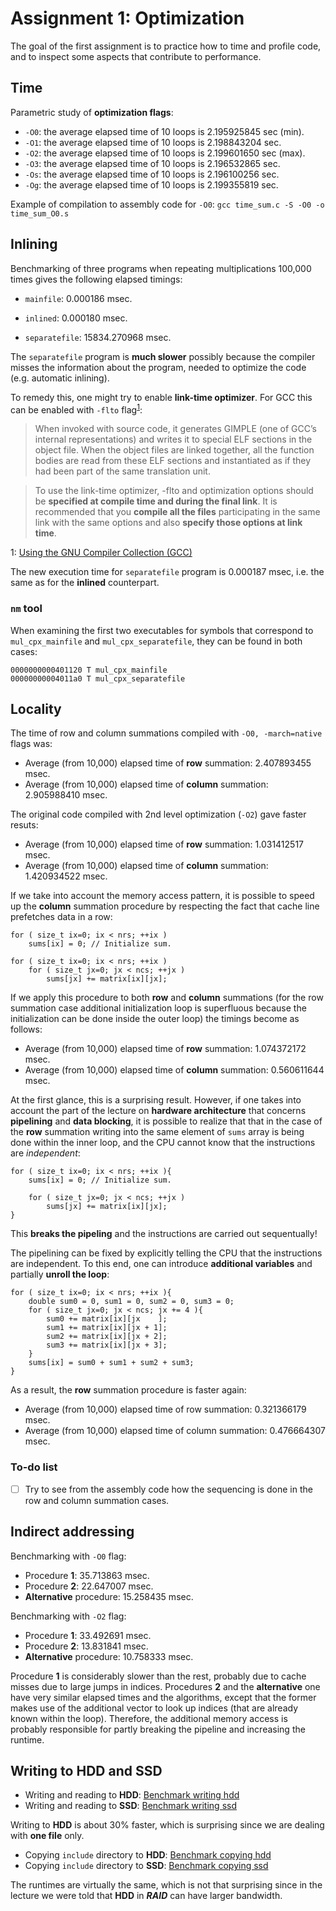 [//]: # (To preview markdown file in Emacs type C-c C-c p)

# Assignment 1: Optimization
The goal of the first assignment is to practice how to time and profile code,
and to inspect some aspects that contribute to performance.

## Time
Parametric study of **optimization flags**:

- `-O0`: the average elapsed time of 10 loops is 2.195925845 sec (min).
- `-O1`: the average elapsed time of 10 loops is 2.198843204 sec.
- `-O2`: the average elapsed time of 10 loops is 2.199601650 sec (max).
- `-O3`: the average elapsed time of 10 loops is 2.196532865 sec.
- `-Os`: the average elapsed time of 10 loops is 2.196100256 sec.
- `-Og`: the average elapsed time of 10 loops is 2.199355819 sec.

Example of compilation to assembly code for `-O0`:
`gcc time_sum.c -S -O0 -o time_sum_O0.s`


## Inlining
Benchmarking of three programs when repeating multiplications 100,000 times
gives the following elapsed timings:

- `mainfile`: 0.000186 msec.

- `inlined`: 0.000180 msec.

- `separatefile`: 15834.270968 msec.

The `separatefile` program is **much slower** possibly because the compiler
misses the information about the program, needed to optimize the
code (e.g. automatic inlining).

To remedy this, one might try to enable **link-time optimizer**.
For GCC this can be enabled with `-flto` flag<sup>[1](#myfootnote1)</sup>:
> When invoked with source code, it generates GIMPLE (one of GCC’s internal representations) 
> and writes it to special ELF sections in the object file. 
> When the object files are linked together, all the function bodies are read from these ELF
> sections and instantiated as if they had been part of the same translation unit.

> To use the link-time optimizer, -flto and optimization options should be
> **specified at compile time and during the final link**.
> It is recommended that you **compile all the files** participating in the same link with
> the same options and also **specify those options at link time**.

<a name="myfootnote1">1</a>: [Using the GNU Compiler Collection (GCC)](https://gcc.gnu.org/onlinedocs/gcc/Optimize-Options.html)

The new execution time for `separatefile` program is 0.000187 msec, i.e. the same as for
the **inlined** counterpart.

### `nm` tool
When examining the first two executables for symbols that correspond to
`mul_cpx_mainfile` and `mul_cpx_separatefile`, they can be found in
both cases:
```
0000000000401120 T mul_cpx_mainfile
00000000004011a0 T mul_cpx_separatefile
```


## Locality
The time of row and column summations compiled with `-O0, -march=native` flags was:

- Average (from 10,000) elapsed time of **row** summation: 2.407893455 msec.
- Average (from 10,000) elapsed time of **column** summation: 2.905988410 msec.


The original code compiled with 2nd level optimization (`-O2`) gave faster resuts:

- Average (from 10,000) elapsed time of **row** summation: 1.031412517 msec.
- Average (from 10,000) elapsed time of **column** summation: 1.420934522 msec.

If we take into account the memory access pattern, it is possible to
speed up the **column** summation procedure by respecting the fact that cache
line prefetches data in a row:
```
for ( size_t ix=0; ix < nrs; ++ix )
    sums[ix] = 0; // Initialize sum.
    
for ( size_t ix=0; ix < nrs; ++ix )
    for ( size_t jx=0; jx < ncs; ++jx )
        sums[jx] += matrix[ix][jx];
```
If we apply this procedure to both **row** and **column** summations (for the row
summation case additional initialization loop is superfluous because the initialization
can be done inside the outer loop) the timings become as follows:

- Average (from 10,000) elapsed time of **row** summation: 1.074372172 msec.
- Average (from 10,000) elapsed time of **column** summation: 0.560611644 msec.

At the first glance, this is a surprising result.
However, if one takes into account the part of the lecture on **hardware architecture**
that concerns **pipelining** and **data blocking**,
it is possible to realize that that in the case of the **row** summation writing into 
the same element of `sums` array is being done within the inner loop, and the
CPU cannot know that the instructions are _independent_:
```
for ( size_t ix=0; ix < nrs; ++ix ){
    sums[ix] = 0; // Initialize sum.

    for ( size_t jx=0; jx < ncs; ++jx )
        sums[jx] += matrix[ix][jx];
}
```
This **breaks the pipeling** and the instructions are carried out sequentually!

The pipelining can be fixed by explicitly telling the CPU that the instructions
are independent.
To this end, one can introduce **additional variables** and partially
**unroll the loop**:
```
for ( size_t ix=0; ix < nrs; ++ix ){
    double sum0 = 0, sum1 = 0, sum2 = 0, sum3 = 0;
    for ( size_t jx=0; jx < ncs; jx += 4 ){
        sum0 += matrix[ix][jx    ];
        sum1 += matrix[ix][jx + 1];
        sum2 += matrix[ix][jx + 2];
        sum3 += matrix[ix][jx + 3];
    }
    sums[ix] = sum0 + sum1 + sum2 + sum3;
}
```
As a result, the **row** summation procedure is faster again:

- Average (from 10,000) elapsed time of row summation: 0.321366179 msec.
- Average (from 10,000) elapsed time of column summation: 0.476664307 msec.

### To-do list
- [ ] Try to see from the assembly code how the sequencing is done in the row and 
      column summation cases.


## Indirect addressing
Benchmarking with `-O0` flag:

- Procedure **1**: 35.713863 msec.
- Procedure **2**: 22.647007 msec.
- **Alternative** procedure: 15.258435 msec.

Benchmarking with `-O2` flag:

- Procedure **1**: 33.492691 msec.
- Procedure **2**: 13.831841 msec.
- **Alternative** procedure: 10.758333 msec.

Procedure **1** is considerably slower than the rest, probably due to cache misses
due to large jumps in indices.
Procedures **2** and the **alternative** one have very similar elapsed times
and the algorithms, except that the former makes use of the additional vector
to look up indices (that are already known within the loop).
Therefore, the additional memory access is probably responsible for partly breaking
the pipeline and increasing the runtime.


## Writing to HDD and SSD
- Writing and reading to **HDD**:
[Benchmark writing hdd](./img/benchmark_write_hdd.png)
- Writing and reading to **SSD**:
[Benchmark writing ssd](./img/benchmark_write_ssd.png)

Writing to **HDD** is about 30\% faster, which is surprising since we are
dealing with **one file** only.

- Copying `include` directory to **HDD**:
[Benchmark copying hdd](./img/benchmark_copy_hdd.png)
- Copying `include` directory to **SSD**:
[Benchmark copying ssd](./img/benchmark_copy_ssd.png)

The runtimes are virtually the same, which is not that surprising
since in the lecture we were told that **HDD** in **_RAID_** can
have larger bandwidth.
